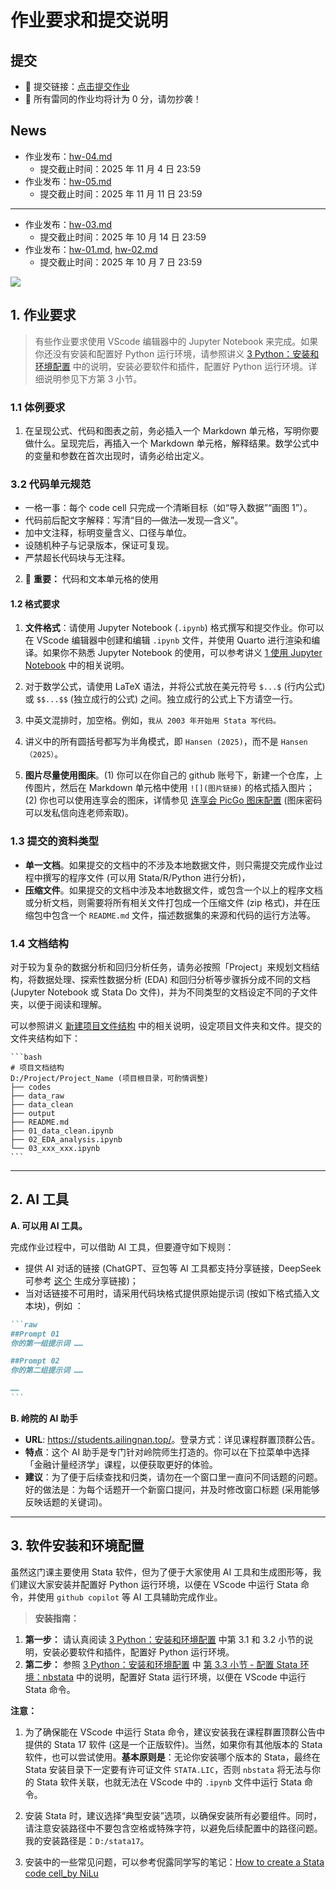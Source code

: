 # 作业要求和提交说明

## 提交

- &#x1F34E; 提交链接：[点击提交作业](https://workspace.jianguoyun.com/inbox/collect/8b71e5254a0f4f36ac95b582ffd7f2db/submit)  
- &#x1F34F; 所有雷同的作业均将计为 0 分，请勿抄袭！


## News

- 作业发布：[hw-04.md](hw-04.md)
  - 提交截止时间：2025 年 11 月 4 日 23:59
- 作业发布：[hw-05.md](hw-05.md)
  - 提交截止时间：2025 年 11 月 11 日 23:59

---

- 作业发布：[hw-03.md](hw-03.md)
  - 提交截止时间：2025 年 10 月 14 日 23:59
- 作业发布：[hw-01.md](hw-01.md), [hw-02.md](hw-02.md)
  - 提交截止时间：2025 年 10 月 7 日 23:59


![](https://fig-lianxh.oss-cn-shenzhen.aliyuncs.com/Lianxh_装饰黄线.png)


## 1. 作业要求

> 有些作业要求使用 VScode 编辑器中的 Jupyter Notebook 来完成。如果你还没有安装和配置好 Python 运行环境，请参照讲义 [3  Python：安装和环境配置](https://lianxhcn.github.io/research_with_AI/body/01_install_Python_Anaconda.html) 中的说明，安装必要软件和插件，配置好 Python 运行环境。详细说明参见下方第 3 小节。

### 1.1 体例要求

1. 在呈现公式、代码和图表之前，务必插入一个 Markdown 单元格，写明你要做什么。呈现完后，再插入一个 Markdown 单元格，解释结果。数学公式中的变量和参数在首次出现时，请务必给出定义。

### 3.2 代码单元规范
- 一格一事：每个 code cell 只完成一个清晰目标（如“导入数据”“画图 1”）。
- 代码前后配文字解释：写清“目的—做法—发现—含义”。
- 加中文注释，标明变量含义、口径与单位。
- 设随机种子与记录版本，保证可复现。
- 严禁超长代码块与无注释。

2. &#x1F34E; **重要：** 代码和文本单元格的使用

#### 1.2 格式要求

1. **文件格式**：请使用 Jupyter Notebook (`.ipynb`) 格式撰写和提交作业。你可以在 VScode 编辑器中创建和编辑 `.ipynb` 文件，并使用 Quarto 进行渲染和编译。如果你不熟悉 Jupyter Notebook 的使用，可以参考讲义 [1  使用 Jupyter Notebook](https://lianxhcn.github.io/research_with_AI/body/01_use_Jupyter_Notebook.html) 中的相关说明。

3. 对于数学公式，请使用 LaTeX 语法，并将公式放在美元符号 `$...$` (行内公式) 或 `$$...$$` (独立成行的公式) 之间。独立成行的公式上下方请空一行。
4. 中英文混排时，加空格。例如，`我从 2003 年开始用 Stata 写代码。` 
5. 讲义中的所有圆括号都写为半角模式，即 `Hansen (2025)`，而不是 `Hansen（2025）`。
6. **图片尽量使用图床**。(1) 你可以在你自己的 github 账号下，新建一个仓库，上传图片，然后在 Markdown 单元格中使用 `![](图片链接)` 的格式插入图片；(2) 你也可以使用连享会的图床，详情参见 [连享会 PicGo 图床配置](https://github.com/arlionn/lianxhta/wiki/lianxh_PicGo) (图床密码可以发私信向连老师索取)。

### 1.3 提交的资料类型

- **单一文档**。如果提交的文档中的不涉及本地数据文件，则只需提交完成作业过程中撰写的程序文件 (可以用 Stata/R/Python 进行分析)，
- **压缩文件**。如果提交的文档中涉及本地数据文件，或包含一个以上的程序文档或分析文档，则需要将所有相关文件打包成一个压缩文件 (zip 格式)，并在压缩包中包含一个 `README.md` 文件，描述数据集的来源和代码的运行方法等。

### 1.4 文档结构

对于较为复杂的数据分析和回归分析任务，请务必按照「Project」来规划文档结构，将数据处理、探索性数据分析 (EDA) 和回归分析等步骤拆分成不同的文档 (Jupyter Notebook 或 Stata Do 文件)，并为不同类型的文档设定不同的子文件夹，以便于阅读和理解。

可以参照讲义 [新建项目文件结构](https://lianxhcn.github.io/research_with_AI/body/01_use_Jupyter_Notebook.html#%E9%A1%B9%E7%9B%AE%E7%BB%93%E6%9E%84%E6%96%87%E6%A1%A3) 中的相关说明，设定项目文件夹和文件。提交的文件夹结构如下：

    ```bash
    # 项目文档结构
    D:/Project/Project_Name (项目根目录，可酌情调整)
    ├── codes
    ├── data_raw
    ├── data_clean
    ├── output
    ├── README.md
    ├── 01_data_clean.ipynb
    ├── 02_EDA_analysis.ipynb
    └── 03_xxx_xxx.ipynb
    ```

---

## 2. AI 工具

**A. 可以用 AI 工具。** 

完成作业过程中，可以借助 AI 工具，但要遵守如下规则：

- 提供 AI 对话的链接 (ChatGPT、豆包等 AI 工具都支持分享链接，DeepSeek 可参考 [这个](https://www.lianxh.cn/details/1566.html) 生成分享链接)；
- 当对话链接不可用时，请采用代码块格式提供原始提示词 (按如下格式插入文本块)，例如 ：

````Markdown
```raw
##Prompt 01
你的第一组提示词 ……

##Prompt 02
你的第二组提示词 ……

……
```
````

**B. 岭院的 AI 助手**

- **URL**: <https://students.ailingnan.top/>。登录方式：详见课程群置顶群公告。
- **特点**：这个 AI 助手是专门针对岭院师生打造的。你可以在下拉菜单中选择「金融计量经济学」课程，以便获取更好的体验。
- **建议**：为了便于后续查找和归类，请勿在一个窗口里一直问不同话题的问题。好的做法是：为每个话题开一个新窗口提问，并及时修改窗口标题 (采用能够反映话题的关键词)。

---

## 3. 软件安装和环境配置

虽然这门课主要使用 Stata 软件，但为了便于大家使用 AI 工具和生成图形等，我们建议大家安装并配置好 Python 运行环境，以便在 VScode 中运行 Stata 命令，并使用 `github copilot` 等 AI 工具辅助完成作业。

> **安装指南：** 

1. **第一步：** 请认真阅读 [3  Python：安装和环境配置](https://lianxhcn.github.io/research_with_AI/body/01_install_Python_Anaconda.html) 中第 3.1 和 3.2 小节的说明，安装必要软件和插件，配置好 Python 运行环境。
2. **第二步：** 参照 [3  Python：安装和环境配置](https://lianxhcn.github.io/research_with_AI/body/01_install_Python_Anaconda.html) 中 [第 3.3 小节 - 配置 Stata 环境：nbstata](https://lianxhcn.github.io/research_with_AI/body/01_install_Python_Anaconda.html#%E9%85%8D%E7%BD%AE-stata-%E7%8E%AF%E5%A2%83nbstata) 中的说明，配置好 Stata 运行环境，以便在 VScode 中运行 Stata 命令。

**注意：**

1. 为了确保能在 VScode 中运行 Stata 命令，建议安装我在课程群置顶群公告中提供的 Stata 17 软件 (这是一个正版软件)。当然，如果你有其他版本的 Stata 软件，也可以尝试使用。**基本原则是**：无论你安装哪个版本的 Stata，最终在 Stata 安装目录下一定要有许可证文件 `STATA.LIC`，否则 `nbstata` 将无法与你的 Stata 软件关联，也就无法在 VScode 中的 `.ipynb` 文件中运行 Stata 命令。
   
2. 安装 Stata 时，建议选择“典型安装”选项，以确保安装所有必要组件。同时，请注意安装路径中不要包含空格或特殊字符，以避免后续配置中的路径问题。我的安装路径是：`D:/stata17`。

3. 安装中的一些常见问题，可以参考倪露同学写的笔记：[How to create a Stata code cell_by NiLu](../FAQs/How-to-create-a-Stata-code-cell_by-NiLu.md)


